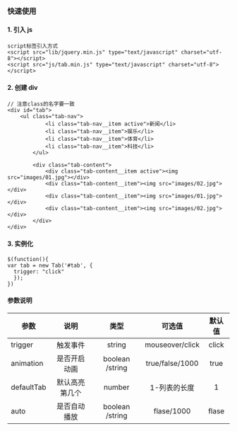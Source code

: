 ### 快速使用

#### 1. 引入 js

```
script标签引入方式
<script src="lib/jquery.min.js" type="text/javascript" charset="utf-8"></script>
<script src="js/tab.min.js" type="text/javascript" charset="utf-8"></script>
```

#### 2. 创建 div

```
// 注意class的名字要一致
<div id="tab">
    <ul class="tab-nav">
            <li class="tab-nav__item active">新闻</li>
            <li class="tab-nav__item">娱乐</li>
            <li class="tab-nav__item">体育</li>
            <li class="tab-nav__item">科技</li>
        </ul>

        <div class="tab-content">
            <div class="tab-content__item active"><img src="images/01.jpg"></div>
            <div class="tab-content__item"><img src="images/02.jpg"></div>
            <div class="tab-content__item"><img src="images/01.jpg"></div>
            <div class="tab-content__item"><img src="images/02.jpg"></div>
        </div>
</div>
```

#### 3. 实例化

```
$(function(){
var tab = new Tab('#tab', {
  trigger: "click"
  });
})

```

#### 参数说明

| 参数       |      说明      |      类型       |     可选值      | 默认值 |
| ---------- | :------------: | :-------------: | :-------------: | :----: |
| trigger    |    触发事件    |     string      | mouseover/click | click  |
| animation  |  是否开启动画  | boolean /string | true/false/1000 |  true  |
| defaultTab | 默认高亮第几个 |     number      |  1-列表的长度   |   1    |
| auto       |  是否自动播放  | boolean /string |   flase/1000    | flase  |
